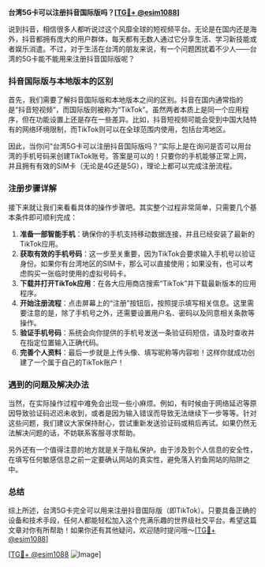 **台湾5G卡可以注册抖音国际版吗？[[TG💪+ @esim1088](https://t.me/s/esim1088)]**

说到抖音，相信很多人都听说过这个风靡全球的短视频平台。无论是在国内还是海外，抖音都拥有庞大的用户群体，每天都有无数人通过它分享生活、学习新技能或者娱乐消遣。不过，对于生活在台湾的朋友来说，有一个问题困扰着不少人——台湾的5G卡能不能用来注册抖音国际版呢？

### 抖音国际版与本地版本的区别

首先，我们需要了解抖音国际版和本地版本之间的区别。抖音在国内通常指的是“抖音短视频”，而国际版则被称为“TikTok”。虽然两者本质上是同一个应用程序，但在功能设置上还是存在一些差异。比如，抖音短视频可能会受到中国大陆特有的网络环境限制，而TikTok则可以在全球范围内使用，包括台湾地区。

因此，当你问“台湾5G卡可以注册抖音国际版吗？”实际上是在询问是否可以用台湾的手机号码来创建TikTok账号。答案是可以的！只要你的手机能够正常上网，并且拥有有效的SIM卡（无论是4G还是5G），理论上都可以完成注册流程。

### 注册步骤详解

接下来就让我们来看看具体的操作步骤吧。其实整个过程非常简单，只需要几个基本条件即可顺利完成：

1. **准备一部智能手机**：确保你的手机支持移动数据连接，并且已经安装了最新的TikTok应用。
2. **获取有效的手机号码**：这一步至关重要，因为TikTok会要求输入手机号以验证身份。如果你有台湾地区的SIM卡，那么可以直接使用；如果没有，也可以考虑购买一张临时使用的虚拟号码卡。
3. **下载并打开TikTok应用**：在各大应用商店搜索“TikTok”并下载最新版本的应用程序。
4. **开始注册流程**：点击屏幕上的“注册”按钮后，按照提示填写相关信息。这里需要注意的是，除了手机号之外，还需要设置用户名、密码以及同意相关条款等操作。
5. **验证手机号码**：系统会向你提供的手机号发送一条验证码短信，请及时查收并在指定位置输入正确代码。
6. **完善个人资料**：最后一步就是上传头像、填写昵称等内容啦！这样你就成功创建了一个属于自己的TikTok账户！

### 遇到的问题及解决办法

当然，在实际操作过程中难免会出现一些小麻烦。例如，有时候由于网络延迟等原因导致验证码迟迟未收到，或者是因为输入错误而导致无法继续下一步等等。针对这些问题，我们建议大家保持耐心，尝试重新发送验证码或稍后再试。如果仍然无法解决问题的话，不妨联系客服寻求帮助。

另外还有一个值得注意的地方就是关于隐私保护。由于涉及到个人信息的安全性，在填写任何敏感信息之前一定要确认网站的真实性，避免落入钓鱼网站的陷阱之中。

### 总结

综上所述，台湾5G卡完全可以用来注册抖音国际版（即TikTok）。只要具备正确的设备和技术手段，任何人都能轻松加入这个充满乐趣的世界级社交平台。希望这篇文章对你有所帮助！如果你还有其他疑问，欢迎随时提问哦～[[TG💪+ @esim1088](https://t.me/s/esim1088)]

[[TG💪+ @esim1088](https://t.me/s/esim1088) ![Image](https://i.postimg.cc/4NQfJmqS/Snipaste-2025-05-13-00-14-12.png)]